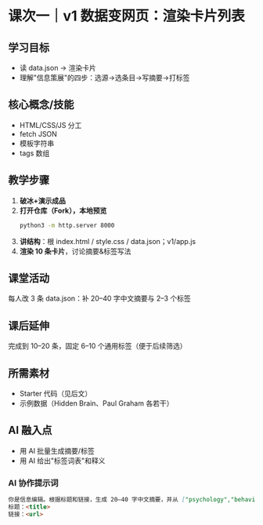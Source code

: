 # 课次一｜v1 数据变网页：渲染卡片列表

## 学习目标
- 读 data.json → 渲染卡片
- 理解"信息策展"的四步：选源→选条目→写摘要→打标签

## 核心概念/技能
- HTML/CSS/JS 分工
- fetch JSON
- 模板字符串
- tags 数组

## 教学步骤
1. **破冰+演示成品**
2. **打开仓库（Fork），本地预览**
   ```bash
   python3 -m http.server 8000
   ```
3. **讲结构**：根 index.html / style.css / data.json；v1/app.js
4. **渲染 10 条卡片**，讨论摘要&标签写法

## 课堂活动
每人改 3 条 data.json：补 20–40 字中文摘要与 2–3 个标签

## 课后延伸
完成到 10–20 条，固定 6–10 个通用标签（便于后续筛选）

## 所需素材
- Starter 代码（见后文）
- 示例数据（Hidden Brain、Paul Graham 各若干）

## AI 融入点
- 用 AI 批量生成摘要/标签
- 用 AI 给出"标签词表"和释义

### AI 协作提示词
```md
你是信息编辑。根据标题和链接，生成 20–40 字中文摘要，并从 ["psychology","behavioral","productivity","startups","writing","decision","career","creativity"] 中选 1–3 个标签，返回 JSON：{desc, tags}。
标题：<title>
链接：<url>
```


